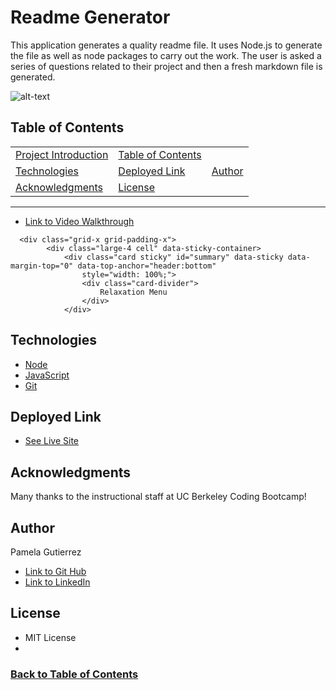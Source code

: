 # Readme Generator
This application generates a quality readme file. It uses Node.js to generate the file as well as node packages to carry out the work. The user is asked a series of questions related to their project and then a fresh markdown file is generated. 

![alt-text](assets/images/unwind-screen.gif)
## Table of Contents
|                                     |                                         |                    |
| :---------------------------------- | :-------------------------------------- | :----------------- |
| [Project Introduction](#Unwind)     | [Table of Contents](#table-of-contents) |
| [Technologies](#technologies)       | [Deployed Link](#deployed-link)         | [Author](#authors) |
| [Acknowledgments](#acknowledgments) | [License](#license)                     |
---
* [Link to Video Walkthrough](https://drive.google.com/file/d/1LIpU3arjHaqgUs2-Lz-JWhlhmUsLvpPR/view)


```
  <div class="grid-x grid-padding-x">
        <div class="large-4 cell" data-sticky-container>
            <div class="card sticky" id="summary" data-sticky data-margin-top="0" data-top-anchor="header:bottom"
                style="width: 100%;">
                <div class="card-divider">
                    Relaxation Menu
                </div>
            </div>
```

## Technologies 
  
* [Node](nodejs.org)
* [JavaScript](https://www.javascript.com/)
* [Git](https://git-scm.com/)

## Deployed Link
* [See Live Site](https://pamela-gutierrez.github.io/readme-generator/)

## Acknowledgments
Many thanks to the instructional staff at UC Berkeley Coding Bootcamp! 

## Author
Pamela Gutierrez
- [Link to Git Hub](https://github.com/pamela-gutierrez)
- [Link to LinkedIn](https://www.linkedin.com/in/pamela-gutierrez/)

## License
* MIT License
* 
### [Back to Table of Contents](#table-of-contents) 